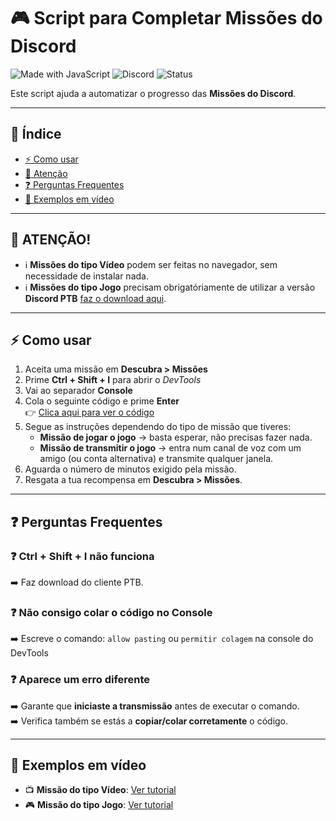 # 🎮 Script para Completar Missões do Discord

![Made with JavaScript](https://img.shields.io/badge/Made%20with-JavaScript-yellow?style=for-the-badge&logo=javascript)
![Discord](https://img.shields.io/badge/Discord-7289DA?style=for-the-badge&logo=discord&logoColor=white)
![Status](https://img.shields.io/badge/Estado-Experimental-orange?style=for-the-badge)

Este script ajuda a automatizar o progresso das **Missões do Discord**.  

---

## 📑 Índice
- [⚡ Como usar](#-como-usar)  
- [🧪 Atenção](#-atenção)  
- [❓ Perguntas Frequentes](#-perguntas-frequentes)  
- [🎥 Exemplos em vídeo](#-exemplos-em-vídeo)  

---

## 🧪 ATENÇÃO!
- ℹ️ **Missões do tipo Vídeo** podem ser feitas no navegador, sem necessidade de instalar nada.
- ℹ️ **Missões do tipo Jogo** precisam obrigatóriamente de utilizar a versão **Discord PTB** [faz o download aqui](https://discord.com/api/download/ptb).  

---

## ⚡ Como usar
1. Aceita uma missão em **Descubra > Missões**  
2. Prime **Ctrl + Shift + I** para abrir o *DevTools*  
3. Vai ao separador **Console**  
4. Cola o seguinte código e prime **Enter**  
   👉 [Clica aqui para ver o código](./code.js)  
5. Segue as instruções dependendo do tipo de missão que tiveres:
   - **Missão de jogar o jogo** → basta esperar, não precisas fazer nada.  
   - **Missão de transmitir o jogo** → entra num canal de voz com um amigo (ou conta alternativa) e transmite qualquer janela.  
6. Aguarda o número de minutos exigido pela missão.  
7. Resgata a tua recompensa em **Descubra > Missões**.  

---

## ❓ Perguntas Frequentes

### ❓ Ctrl + Shift + I não funciona
➡️ Faz download do cliente PTB.

### ❓ Não consigo colar o código no Console
➡️ Escreve o comando: `allow pasting` ou `permitir colagem` na console do DevTools

### ❓ Aparece um erro diferente
➡️ Garante que **iniciaste a transmissão** antes de executar o comando.  
➡️ Verifica também se estás a **copiar/colar corretamente** o código.  

---

## 🎥 Exemplos em vídeo

- 📺 **Missão do tipo Vídeo**: [Ver tutorial](https://www.youtube.com/watch?v=4Mnwsk1Rluw)  
- 🎮 **Missão do tipo Jogo**: [Ver tutorial](https://www.youtube.com/watch?v=l7-BqKKcLho)  